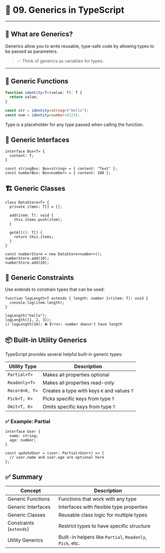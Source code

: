 # 📘 09. Generics in TypeScript

---

## 🧠 What are Generics?

Generics allow you to write reusable, type-safe code by allowing types to be passed as parameters.

> ✅ Think of generics as variables for types.

---

## 🔧 Generic Functions

```ts
function identity<T>(value: T): T {
  return value;
}

const str = identity<string>("Hello");
const num = identity<number>(123);
```
Type <T> is a placeholder for any type passed when calling the function.

## 🧱 Generic Interfaces
```
interface Box<T> {
  content: T;
}

const stringBox: Box<string> = { content: "Text" };
const numberBox: Box<number> = { content: 100 };
```

## 🏗️ Generic Classes
```
class DataStore<T> {
  private items: T[] = [];

  add(item: T): void {
    this.items.push(item);
  }

  getAll(): T[] {
    return this.items;
  }
}

const numberStore = new DataStore<number>();
numberStore.add(10);
numberStore.add(20);
```

## 🚫 Generic Constraints
Use extends to constrain types that can be used:

```
function logLength<T extends { length: number }>(item: T): void {
  console.log(item.length);
}

logLength("hello");
logLength([1, 2, 3]);
// logLength(10); ❌ Error: number doesn't have length
```

## 📦 Built-in Utility Generics

TypeScript provides several helpful built-in generic types:

| Utility Type   | Description                                      |
|----------------|--------------------------------------------------|
| `Partial<T>`   | Makes all properties optional                    |
| `Readonly<T>`  | Makes all properties read-only                   |
| `Record<K, T>` | Creates a type with keys `K` and values `T`      |
| `Pick<T, K>`   | Picks specific keys from type `T`                |
| `Omit<T, K>`   | Omits specific keys from type `T`                |


### ✅ Example: Partial
```
interface User {
  name: string;
  age: number;
}

const updateUser = (user: Partial<User>) => {
  // user.name and user.age are optional here
};
```

## ✅ Summary

| Concept              | Description                                                    |
|----------------------|----------------------------------------------------------------|
| Generic Functions    | Functions that work with any type                              |
| Generic Interfaces   | Interfaces with flexible type properties                       |
| Generic Classes      | Reusable class logic for multiple types                        |
| Constraints (`extends`) | Restrict types to have specific structure                 |
| Utility Generics     | Built-in helpers like `Partial`, `Readonly`, `Pick`, etc.      |
